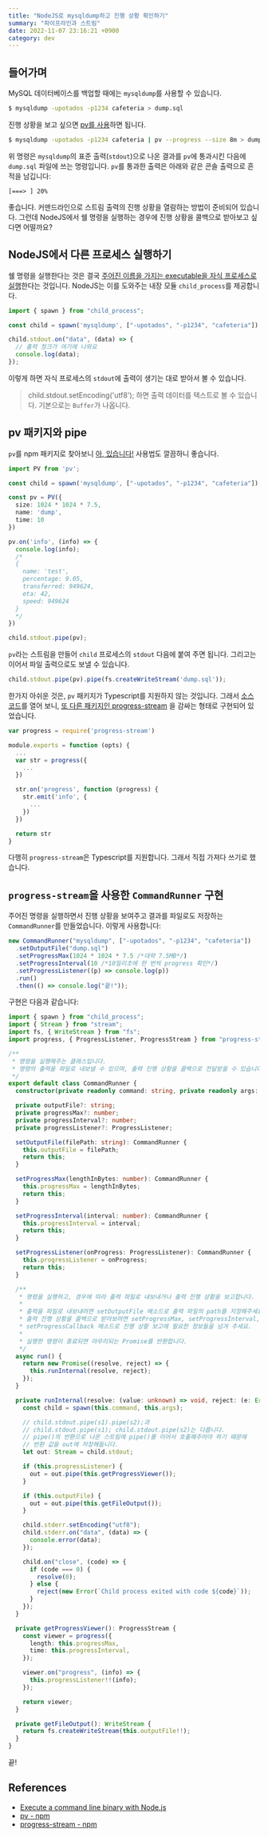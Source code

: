 ```yaml
---
title: "NodeJS로 mysqldump하고 진행 상황 확인하기"
summary: "파이프라인과 스트림"
date: 2022-11-07 23:16:21 +0900
category: dev
---
```


## 들어가며

MySQL 데이터베이스를 백업할 때에는 `mysqldump`를 사용할 수 있습니다.

```bash
$ mysqldump -upotados -p1234 cafeteria > dump.sql
```

진행 상황을 보고 싶으면 [pv를 사용](https://stackoverflow.com/a/32361604/11929317)하면 됩니다.

```bash
$ mysqldump -upotados -p1234 cafeteria | pv --progress --size 8m > dump.sql
```

위 명령은 `mysqldump`의 표준 출력(`stdout`)으로 나온 결과를 `pv`에 통과시킨 다음에 `dump.sql` 파일에 쓰는 명령입니다. `pv`를 통과한 출력은 아래와 같은 콘솔 출력으로 흔적을 남깁니다:

```
[===> ] 20%
```

좋습니다. 커맨드라인으로 스트림 출력의 진행 상황을 열람하는 방법이 준비되어 있습니다. 그런데 NodeJS에서 쉘 명령을 실행하는 경우에 진행 상황을 콜백으로 받아보고 싶다면 어떨까요?

## NodeJS에서 다른 프로세스 실행하기

쉘 명령을 실행한다는 것은 결국 [주어진 이름을 가지는 executable을 자식 프로세스로 실행](https://stackoverflow.com/a/20643568/11929317)한다는 것입니다. NodeJS는 이를 도와주는 내장 모듈 `child_process`를 제공합니다.

```typescript
import { spawn } from "child_process";

const child = spawn('mysqldump', ["-upotados", "-p1234", "cafeteria"]);

child.stdout.on("data", (data) => {
  // 출력 청크가 여기에 나와요
  console.log(data);
});

```
이렇게 하면 자식 프로세스의 `stdout`에 출력이 생기는 대로 받아서 볼 수 있습니다.

> child.stdout.setEncoding('utf8'); 하면 출력 데이터를 텍스트로 볼 수 있습니다. 기본으로는 `Buffer`가 나옵니다.

## pv 패키지와 pipe

`pv`를 npm 패키지로 찾아보니 [아, 있습니다!](https://www.npmjs.com/package/pv) 사용법도 깔끔하니 좋습니다.

```typescript
import PV from 'pv';

const child = spawn('mysqldump', ["-upotados", "-p1234", "cafeteria"]);

const pv = PV({
  size: 1024 * 1024 * 7.5,
  name: 'dump',
  time: 10
})

pv.on('info', (info) => {
  console.log(info);
  /*
  {
    name: 'test',
    percentage: 9.05,
    transferred: 949624,
    eta: 42,
    speed: 949624
  }
  */
})

child.stdout.pipe(pv);
```

`pv`라는 스트림을 만들어 `child` 프로세스의 `stdout` 다음에 붙여 주면 됩니다. 그리고는 이어서 파일 출력으로도 보낼 수 있습니다.

```typescript
child.stdout.pipe(pv).pipe(fs.createWriteStream('dump.sql'));
```

한가지 아쉬운 것은, `pv` 패키지가 Typescript를 지원하지 않는 것입니다. 그래서 [소스 코드](https://github.com/roccomuso/pv/blob/master/index.js)를 열어 보니, [또 다른 패키지인 progress-stream](https://www.npmjs.com/package/progress-stream) 을 감싸는 형태로 구현되어 있었습니다.

```javascript
var progress = require('progress-stream')

module.exports = function (opts) {
  ...
  var str = progress({
    ...
  })

  str.on('progress', function (progress) {
    str.emit('info', {
      ...
    })
  })

  return str
}
```

다행히 `progress-stream`은 Typescript를 지원합니다. 그래서 직접 가져다 쓰기로 했습니다.

## `progress-stream`을 사용한 `CommandRunner` 구현

주어진 명령을 실행하면서 진행 상황을 보여주고 결과를 파일로도 저장하는 `CommandRunner`를 만들었습니다. 이렇게 사용합니다:

```typescript
new CommandRunner("mysqldump", ["-upotados", "-p1234", "cafeteria"])  
  .setOutputFile("dump.sql")  
  .setProgressMax(1024 * 1024 * 7.5 /*대략 7.5MB*/)  
  .setProgressInterval(10 /*10밀리초에 한 번씩 progress 확인*/)  
  .setProgressListener((p) => console.log(p))  
  .run()
  .then(() => console.log("끝!"));
```

구현은 다음과 같습니다:

```typescript
import { spawn } from "child_process";
import { Stream } from "stream";
import fs, { WriteStream } from "fs";
import progress, { ProgressListener, ProgressStream } from "progress-stream";

/**
 * 명령을 실행해주는 클래스입니다.
 * 명령의 출력을 파일로 내보낼 수 있으며, 출력 진행 상황을 콜백으로 전달받을 수 있습니다.
 */
export default class CommandRunner {
  constructor(private readonly command: string, private readonly args: ReadonlyArray<string>) {}

  private outputFile?: string;
  private progressMax?: number;
  private progressInterval?: number;
  private progressListener?: ProgressListener;

  setOutputFile(filePath: string): CommandRunner {
    this.outputFile = filePath;
    return this;
  }

  setProgressMax(lengthInBytes: number): CommandRunner {
    this.progressMax = lengthInBytes;
    return this;
  }

  setProgressInterval(interval: number): CommandRunner {
    this.progressInterval = interval;
    return this;
  }

  setProgressListener(onProgress: ProgressListener): CommandRunner {
    this.progressListener = onProgress;
    return this;
  }

  /**
   * 명령을 실행하고, 경우에 따라 출력 파일로 내보내거나 출력 진행 상황을 보고합니다.
   *
   * 출력을 파일로 내보내려면 setOutputFile 메소드로 출력 파일의 path를 지정해주세요.
   * 출력 진행 상황을 콜백으로 받아보려면 setProgressMax, setProgressInterval,
   * setProgressCallback 메소드로 진행 상황 보고에 필요한 정보들을 넘겨 주세요.
   *
   * 실행한 명령이 종료되면 마무리되는 Promise를 반환합니다.
   */
  async run() {
    return new Promise((resolve, reject) => {
      this.runInternal(resolve, reject);
    });
  }

  private runInternal(resolve: (value: unknown) => void, reject: (e: Error) => void) {
    const child = spawn(this.command, this.args);

    // child.stdout.pipe(s1).pipe(s2);과
    // child.stdout.pipe(s1); child.stdout.pipe(s2)는 다릅니다.
    // pipe()의 반환으로 나온 스트림에 pipe()를 이어서 호출해주어야 하기 때문에
    // 반환 값을 out에 저장해둡니다.
    let out: Stream = child.stdout;

    if (this.progressListener) {
      out = out.pipe(this.getProgressViewer());
    }

    if (this.outputFile) {
      out = out.pipe(this.getFileOutput());
    }

    child.stderr.setEncoding("utf8");
    child.stderr.on("data", (data) => {
      console.error(data);
    });

    child.on("close", (code) => {
      if (code === 0) {
        resolve(0);
      } else {
        reject(new Error(`Child process exited with code ${code}`));
      }
    });
  }

  private getProgressViewer(): ProgressStream {
    const viewer = progress({
      length: this.progressMax,
      time: this.progressInterval,
    });

    viewer.on("progress", (info) => {
      this.progressListener!!(info);
    });

    return viewer;
  }

  private getFileOutput(): WriteStream {
    return fs.createWriteStream(this.outputFile!!);
  }
}
```

끝!

## References
- [Execute a command line binary with Node.js](https://stackoverflow.com/questions/20643470/execute-a-command-line-binary-with-node-js)
- [pv - npm](https://www.npmjs.com/package/pv)
- [progress-stream - npm](https://www.npmjs.com/package/progress-stream)

